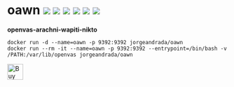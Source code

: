 # oawn [![](https://images.microbadger.com/badges/version/jorgeandrada/oawn:latest.svg)](https://microbadger.com/images/jorgeandrada/oawn:latest "Get your own version badge on microbadger.com") [![](https://images.microbadger.com/badges/commit/jorgeandrada/oawn:latest.svg)](https://microbadger.com/images/jorgeandrada/oawn:latest "Get your own commit badge on microbadger.com") [![](https://images.microbadger.com/badges/image/jorgeandrada/oawn:latest.svg)](https://microbadger.com/images/jorgeandrada/oawn:latest "Get your own image badge on microbadger.com") [![](https://images.microbadger.com/badges/version/jorgeandrada/oawn:develop.svg)](https://microbadger.com/images/jorgeandrada/oawn:develop "Get your own version badge on microbadger.com") [![](https://images.microbadger.com/badges/commit/jorgeandrada/oawn:develop.svg)](https://microbadger.com/images/jorgeandrada/oawn:develop "Get your own commit badge on microbadger.com") [![](https://images.microbadger.com/badges/image/jorgeandrada/oawn:develop.svg)](https://microbadger.com/images/jorgeandrada/oawn:develop "Get your own image badge on microbadger.com")

**openvas-arachni-wapiti-nikto**


```
docker run -d --name=oawn -p 9392:9392 jorgeandrada/oawn
docker run --rm -it --name=oawn -p 9392:9392 --entrypoint=/bin/bash -v /PATH:/var/lib/openvas jorgeandrada/oawn
```

<a href='https://ko-fi.com/A417UXC' target='_blank'><img height='36' style='border:0px;height:36px;' src='https://az743702.vo.msecnd.net/cdn/kofi2.png?v=0' border='0' alt='Buy Me a Coffee at ko-fi.com' /></a>
